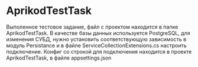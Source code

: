# AprikodTestTask

Выполенное тестовое задание, файл с проектом находится в папке AprikodTestTask. В качестве базы данных используется PostgreSQL, для изменения СУБД, нужно установить соответствующую зависимость в модуль Persistance и в файле ServiceCollectionExtensions.cs настроить подключение. Конфиг со строкой для подключения находится в проекте AprikodTestTask, в файле appsettings.json